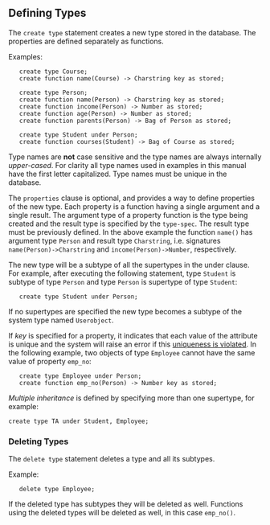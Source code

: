 ## Defining Types

The `create type` statement creates a new type stored in the database. The properties are defined separately as functions.

Examples:
```
   create type Course;
   create function name(Course) -> Charstring key as stored;

   create type Person;
   create function name(Person) -> Charstring key as stored;
   create function income(Person) -> Number as stored;
   create function age(Person) -> Number as stored;
   create function parents(Person) -> Bag of Person as stored;

   create type Student under Person;
   create function courses(Student) -> Bag of Course as stored;
```

Type names are **not** case sensitive and the type names are always internally *upper-cased*. For clarity all type names used in examples in this manual have the first letter capitalized. Type names must be unique in the database.

The `properties` clause is optional, and provides a way to define properties of the new type. Each property is a function having a single argument and a single result. The argument type of a property function is the type being created and the result type is specified by the `type-spec`. The result type must be previously defined. In the above example the function `name()` has argument type `Person` and result type `Charstring`, i.e. signatures `name(Person)->Charstring` and `income(Person)->Number`, respectively.

The new type will be a subtype of all the supertypes in the under clause. For example, after executing the following statement, type `Student` is subtype of type `Person` and type `Person` is supertype of type `Student`:

```
   create type Student under Person;
```

If no supertypes are specified the new type becomes a subtype of the system type named `Userobject`.

If *key* is specified for a property, it indicates that each value of the attribute is unique and the system will raise an error if this [uniqueness is violated](/docs/md/osql/updates.md#cardinality-constraints). In the following example, two objects of type `Employee` cannot have the same value of property `emp_no`:

```
   create type Employee under Person;
   create function emp_no(Person) -> Number key as stored;
```

*Multiple inheritance* is defined by specifying more than one supertype, for example:

```
create type TA under Student, Employee;
```

### Deleting Types

The `delete type` statement deletes a type and all its subtypes.

Example:
```
   delete type Employee;
```

If the deleted type has subtypes they will be deleted as well. Functions using the deleted types will be deleted as well, in this case `emp_no()`.
